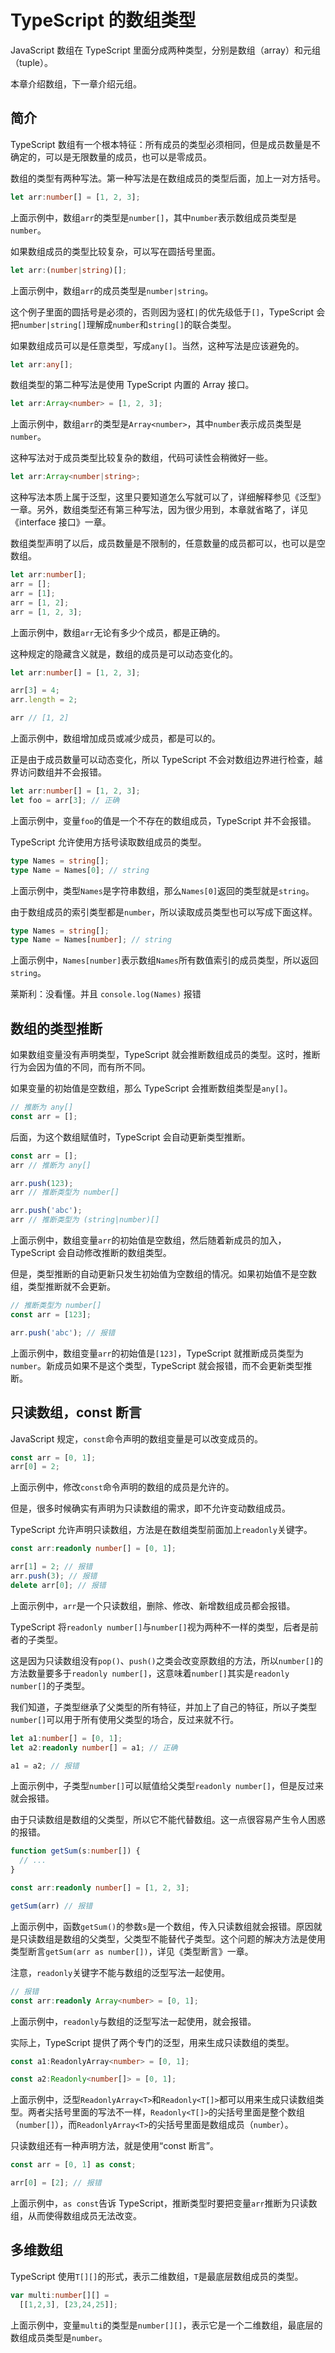 # TypeScript 的数组类型

JavaScript 数组在 TypeScript 里面分成两种类型，分别是数组（array）和元组（tuple）。

本章介绍数组，下一章介绍元组。

## 简介

TypeScript 数组有一个根本特征：所有成员的类型必须相同，但是成员数量是不确定的，可以是无限数量的成员，也可以是零成员。

数组的类型有两种写法。第一种写法是在数组成员的类型后面，加上一对方括号。

```typescript
let arr:number[] = [1, 2, 3];
```

上面示例中，数组`arr`的类型是`number[]`，其中`number`表示数组成员类型是`number`。

如果数组成员的类型比较复杂，可以写在圆括号里面。

```typescript
let arr:(number|string)[];
```

上面示例中，数组`arr`的成员类型是`number|string`。

这个例子里面的圆括号是必须的，否则因为竖杠`|`的优先级低于`[]`，TypeScript 会把`number|string[]`理解成`number`和`string[]`的联合类型。

如果数组成员可以是任意类型，写成`any[]`。当然，这种写法是应该避免的。

```typescript
let arr:any[];
```

数组类型的第二种写法是使用 TypeScript 内置的 Array 接口。

```typescript
let arr:Array<number> = [1, 2, 3];
```

上面示例中，数组`arr`的类型是`Array<number>`，其中`number`表示成员类型是`number`。

这种写法对于成员类型比较复杂的数组，代码可读性会稍微好一些。

```typescript
let arr:Array<number|string>;
```

这种写法本质上属于泛型，这里只要知道怎么写就可以了，详细解释参见《泛型》一章。另外，数组类型还有第三种写法，因为很少用到，本章就省略了，详见《interface 接口》一章。

数组类型声明了以后，成员数量是不限制的，任意数量的成员都可以，也可以是空数组。

```typescript
let arr:number[];
arr = [];
arr = [1];
arr = [1, 2];
arr = [1, 2, 3];
```

上面示例中，数组`arr`无论有多少个成员，都是正确的。

这种规定的隐藏含义就是，数组的成员是可以动态变化的。

```typescript
let arr:number[] = [1, 2, 3];

arr[3] = 4;
arr.length = 2;

arr // [1, 2]
```

上面示例中，数组增加成员或减少成员，都是可以的。

正是由于成员数量可以动态变化，所以  TypeScript 不会对数组边界进行检查，越界访问数组并不会报错。

```typescript
let arr:number[] = [1, 2, 3];
let foo = arr[3]; // 正确
```

上面示例中，变量`foo`的值是一个不存在的数组成员，TypeScript 并不会报错。

TypeScript 允许使用方括号读取数组成员的类型。

```typescript
type Names = string[];
type Name = Names[0]; // string
```

上面示例中，类型`Names`是字符串数组，那么`Names[0]`返回的类型就是`string`。

由于数组成员的索引类型都是`number`，所以读取成员类型也可以写成下面这样。

```typescript
type Names = string[];
type Name = Names[number]; // string
```

上面示例中，`Names[number]`表示数组`Names`所有数值索引的成员类型，所以返回`string`。

莱斯利：没看懂。并且 `console.log(Names)` 报错

## 数组的类型推断

如果数组变量没有声明类型，TypeScript 就会推断数组成员的类型。这时，推断行为会因为值的不同，而有所不同。

如果变量的初始值是空数组，那么  TypeScript 会推断数组类型是`any[]`。

```typescript
// 推断为 any[]
const arr = [];
```

后面，为这个数组赋值时，TypeScript 会自动更新类型推断。

```typescript
const arr = [];
arr // 推断为 any[]

arr.push(123);
arr // 推断类型为 number[]

arr.push('abc');
arr // 推断类型为 (string|number)[]
```

上面示例中，数组变量`arr`的初始值是空数组，然后随着新成员的加入，TypeScript 会自动修改推断的数组类型。

但是，类型推断的自动更新只发生初始值为空数组的情况。如果初始值不是空数组，类型推断就不会更新。

```typescript
// 推断类型为 number[]
const arr = [123];

arr.push('abc'); // 报错
```

上面示例中，数组变量`arr`的初始值是`[123]`，TypeScript 就推断成员类型为`number`。新成员如果不是这个类型，TypeScript 就会报错，而不会更新类型推断。

## 只读数组，const 断言

JavaScript 规定，`const`命令声明的数组变量是可以改变成员的。

```typescript
const arr = [0, 1];
arr[0] = 2;
```

上面示例中，修改`const`命令声明的数组的成员是允许的。

但是，很多时候确实有声明为只读数组的需求，即不允许变动数组成员。

TypeScript 允许声明只读数组，方法是在数组类型前面加上`readonly`关键字。

```typescript
const arr:readonly number[] = [0, 1];

arr[1] = 2; // 报错
arr.push(3); // 报错
delete arr[0]; // 报错
```

上面示例中，`arr`是一个只读数组，删除、修改、新增数组成员都会报错。

TypeScript 将`readonly number[]`与`number[]`视为两种不一样的类型，后者是前者的子类型。

这是因为只读数组没有`pop()`、`push()`之类会改变原数组的方法，所以`number[]`的方法数量要多于`readonly number[]`，这意味着`number[]`其实是`readonly number[]`的子类型。

我们知道，子类型继承了父类型的所有特征，并加上了自己的特征，所以子类型`number[]`可以用于所有使用父类型的场合，反过来就不行。

```typescript
let a1:number[] = [0, 1];
let a2:readonly number[] = a1; // 正确

a1 = a2; // 报错
```

上面示例中，子类型`number[]`可以赋值给父类型`readonly number[]`，但是反过来就会报错。

由于只读数组是数组的父类型，所以它不能代替数组。这一点很容易产生令人困惑的报错。

```typescript
function getSum(s:number[]) {
  // ...
}

const arr:readonly number[] = [1, 2, 3];

getSum(arr) // 报错
```

上面示例中，函数`getSum()`的参数`s`是一个数组，传入只读数组就会报错。原因就是只读数组是数组的父类型，父类型不能替代子类型。这个问题的解决方法是使用类型断言`getSum(arr as number[])`，详见《类型断言》一章。

注意，`readonly`关键字不能与数组的泛型写法一起使用。

```typescript
// 报错
const arr:readonly Array<number> = [0, 1];
```

上面示例中，`readonly`与数组的泛型写法一起使用，就会报错。

实际上，TypeScript 提供了两个专门的泛型，用来生成只读数组的类型。

```typescript
const a1:ReadonlyArray<number> = [0, 1];

const a2:Readonly<number[]> = [0, 1];
```

上面示例中，泛型`ReadonlyArray<T>`和`Readonly<T[]>`都可以用来生成只读数组类型。两者尖括号里面的写法不一样，`Readonly<T[]>`的尖括号里面是整个数组（`number[]`），而`ReadonlyArray<T>`的尖括号里面是数组成员（`number`）。

只读数组还有一种声明方法，就是使用“const 断言”。

```typescript
const arr = [0, 1] as const;

arr[0] = [2]; // 报错 
```

上面示例中，`as const`告诉 TypeScript，推断类型时要把变量`arr`推断为只读数组，从而使得数组成员无法改变。

## 多维数组

TypeScript 使用`T[][]`的形式，表示二维数组，`T`是最底层数组成员的类型。

```typescript
var multi:number[][] =
  [[1,2,3], [23,24,25]];
```

上面示例中，变量`multi`的类型是`number[][]`，表示它是一个二维数组，最底层的数组成员类型是`number`。

